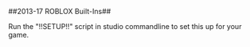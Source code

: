 ##2013-17 ROBLOX Built-Ins##

Run the "!!SETUP!!" script in studio commandline to set this up for your game.
